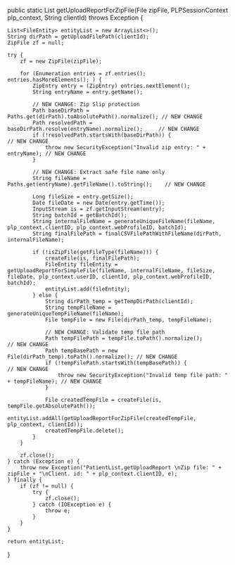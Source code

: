public static List<FileEntity> getUploadReportForZipFile(File zipFile, PLPSessionContext plp_context, String clientId) throws Exception {

    List<FileEntity> entityList = new ArrayList<>();
    String dirPath = getUploadFilePath(clientId);
    ZipFile zf = null;

    try {
        zf = new ZipFile(zipFile);

        for (Enumeration entries = zf.entries(); entries.hasMoreElements(); ) {
            ZipEntry entry = (ZipEntry) entries.nextElement();
            String entryName = entry.getName();

            // NEW CHANGE: Zip Slip protection
            Path baseDirPath = Paths.get(dirPath).toAbsolutePath().normalize(); // NEW CHANGE
            Path resolvedPath = baseDirPath.resolve(entryName).normalize();     // NEW CHANGE
            if (!resolvedPath.startsWith(baseDirPath)) {                        // NEW CHANGE
                throw new SecurityException("Invalid zip entry: " + entryName); // NEW CHANGE
            }

            // NEW CHANGE: Extract safe file name only
            String fileName = Paths.get(entryName).getFileName().toString();    // NEW CHANGE

            Long fileSize = entry.getSize();
            Date fileDate = new Date(entry.getTime());
            InputStream is = zf.getInputStream(entry);
            String batchId = getBatchId();
            String internalFileName = generateUniqueFileName(fileName, plp_context.clientID, plp_context.webProfileID, batchId);
            String finalFilePath = finalCSVFilePathWithFileName(dirPath, internalFileName);

            if (!isZipFile(getFileType(fileName))) {
                createFile(is, finalFilePath);
                FileEntity fileEntity = getUploadReportForSimpleFile(fileName, internalFileName, fileSize, fileDate, plp_context.userID, clientId, plp_context.webProfileID, batchId);
                entityList.add(fileEntity);
            } else {
                String dirPath_temp = getTempDirPath(clientId);
                String tempFileName = generateUniqueTempFileName(fileName);
                File tempFile = new File(dirPath_temp, tempFileName);

                // NEW CHANGE: Validate temp file path
                Path tempFilePath = tempFile.toPath().normalize();              // NEW CHANGE
                Path tempBasePath = new File(dirPath_temp).toPath().normalize(); // NEW CHANGE
                if (!tempFilePath.startsWith(tempBasePath)) {                  // NEW CHANGE
                    throw new SecurityException("Invalid temp file path: " + tempFileName); // NEW CHANGE
                }

                File createdTempFile = createFile(is, tempFile.getAbsolutePath());
                entityList.addAll(getUploadReportForZipFile(createdTempFile, plp_context, clientId));
                createdTempFile.delete();
            }
        }

        zf.close();
    } catch (Exception e) {
        throw new Exception("PatientList,getUploadReport \nZip file: " + zipFile + "\nClient. id: " + plp_context.clientID, e);
    } finally {
        if (zf != null) {
            try {
                zf.close();
            } catch (IOException e) {
                throw e;
            }
        }
    }

    return entityList;
}
